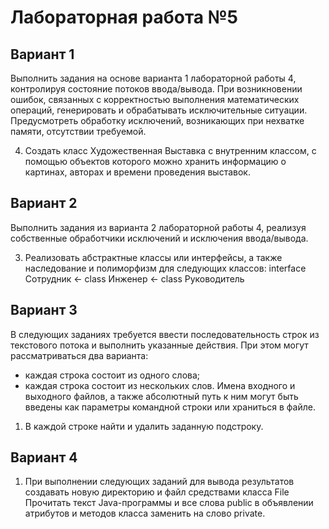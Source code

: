 # Лабораторная работа №5
## Вариант 1
Выполнить задания на основе варианта 1 лабораторной работы 4, контролируя состояние потоков ввода/вывода. При возникновении ошибок, связанных с корректностью выполнения математических операций, генерировать и обрабатывать исключительные ситуации. Предусмотреть обработку исключений, возникающих при нехватке памяти, отсутствии требуемой.

4. Создать класс Художественная Выставка с внутренним классом, с помощью объектов которого можно хранить информацию о картинах, авторах и времени проведения выставок.

## Вариант 2
Выполнить задания из варианта 2 лабораторной работы 4, реализуя собственные обработчики исключений и исключения ввода/вывода.

3. Реализовать абстрактные классы или интерфейсы, а также наследование и полиморфизм для следующих классов:
interface Сотрудник <- class Инженер <- class Руководитель

## Вариант 3
В следующих заданиях требуется ввести последовательность строк из текстового потока и выполнить указанные действия. При этом могут рассматриваться два варианта:
- каждая строка состоит из одного слова;
- каждая строка состоит из нескольких слов.
Имена входного и выходного файлов, а также абсолютный путь к ним могут быть введены как параметры командной строки или храниться в файле.
1. В каждой строке найти и удалить заданную подстроку.

## Вариант 4
1. При выполнении следующих заданий для вывода результатов создавать новую директорию и файл средствами класса File
Прочитать текст Java-программы и все слова public в объявлении атрибутов и методов класса заменить на слово private.

